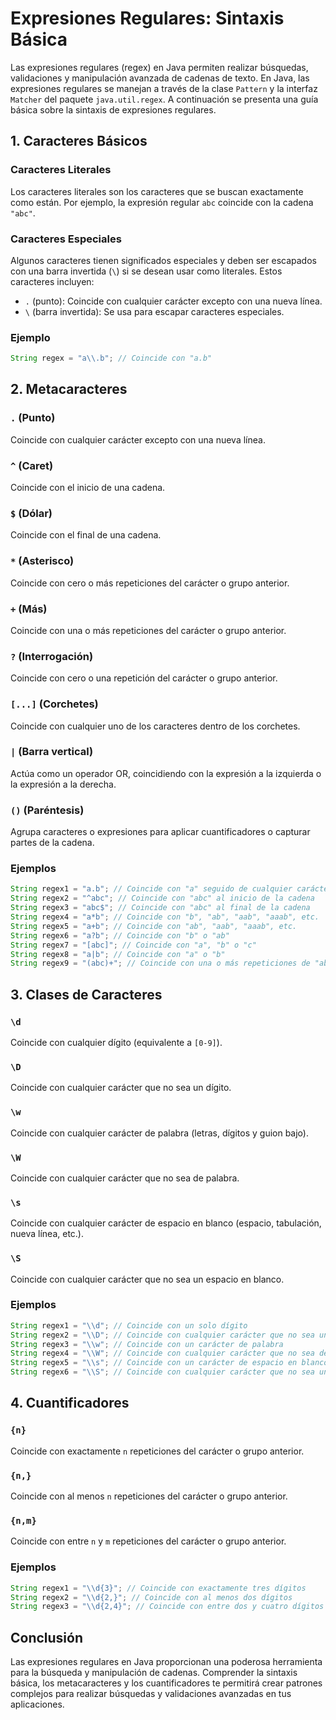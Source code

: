 # Expresiones Regulares: Sintaxis Básica

Las expresiones regulares (regex) en Java permiten realizar búsquedas, validaciones y manipulación avanzada de cadenas de texto. En Java, las expresiones regulares se manejan a través de la clase `Pattern` y la interfaz `Matcher` del paquete `java.util.regex`. A continuación se presenta una guía básica sobre la sintaxis de expresiones regulares.

## 1. Caracteres Básicos

### Caracteres Literales

Los caracteres literales son los caracteres que se buscan exactamente como están. Por ejemplo, la expresión regular `abc` coincide con la cadena `"abc"`.

### Caracteres Especiales

Algunos caracteres tienen significados especiales y deben ser escapados con una barra invertida (`\`) si se desean usar como literales. Estos caracteres incluyen:

- `.` (punto): Coincide con cualquier carácter excepto con una nueva línea.
- `\` (barra invertida): Se usa para escapar caracteres especiales.

### Ejemplo

```java
String regex = "a\\.b"; // Coincide con "a.b"
```

## 2. Metacaracteres

### `.` (Punto)

Coincide con cualquier carácter excepto con una nueva línea.

### `^` (Caret)

Coincide con el inicio de una cadena.

### `$` (Dólar)

Coincide con el final de una cadena.

### `*` (Asterisco)

Coincide con cero o más repeticiones del carácter o grupo anterior.

### `+` (Más)

Coincide con una o más repeticiones del carácter o grupo anterior.

### `?` (Interrogación)

Coincide con cero o una repetición del carácter o grupo anterior.

### `[...]` (Corchetes)

Coincide con cualquier uno de los caracteres dentro de los corchetes.

### `|` (Barra vertical)

Actúa como un operador OR, coincidiendo con la expresión a la izquierda o la expresión a la derecha.

### `()` (Paréntesis)

Agrupa caracteres o expresiones para aplicar cuantificadores o capturar partes de la cadena.

### Ejemplos

```java
String regex1 = "a.b"; // Coincide con "a" seguido de cualquier carácter seguido de "b"
String regex2 = "^abc"; // Coincide con "abc" al inicio de la cadena
String regex3 = "abc$"; // Coincide con "abc" al final de la cadena
String regex4 = "a*b"; // Coincide con "b", "ab", "aab", "aaab", etc.
String regex5 = "a+b"; // Coincide con "ab", "aab", "aaab", etc.
String regex6 = "a?b"; // Coincide con "b" o "ab"
String regex7 = "[abc]"; // Coincide con "a", "b" o "c"
String regex8 = "a|b"; // Coincide con "a" o "b"
String regex9 = "(abc)+"; // Coincide con una o más repeticiones de "abc"
```

## 3. Clases de Caracteres

### `\d`

Coincide con cualquier dígito (equivalente a `[0-9]`).

### `\D`

Coincide con cualquier carácter que no sea un dígito.

### `\w`

Coincide con cualquier carácter de palabra (letras, dígitos y guion bajo).

### `\W`

Coincide con cualquier carácter que no sea de palabra.

### `\s`

Coincide con cualquier carácter de espacio en blanco (espacio, tabulación, nueva línea, etc.).

### `\S`

Coincide con cualquier carácter que no sea un espacio en blanco.

### Ejemplos

```java
String regex1 = "\\d"; // Coincide con un solo dígito
String regex2 = "\\D"; // Coincide con cualquier carácter que no sea un dígito
String regex3 = "\\w"; // Coincide con un carácter de palabra
String regex4 = "\\W"; // Coincide con cualquier carácter que no sea de palabra
String regex5 = "\\s"; // Coincide con un carácter de espacio en blanco
String regex6 = "\\S"; // Coincide con cualquier carácter que no sea un espacio en blanco
```

## 4. Cuantificadores

### `{n}`

Coincide con exactamente `n` repeticiones del carácter o grupo anterior.

### `{n,}`

Coincide con al menos `n` repeticiones del carácter o grupo anterior.

### `{n,m}`

Coincide con entre `n` y `m` repeticiones del carácter o grupo anterior.

### Ejemplos

```java
String regex1 = "\\d{3}"; // Coincide con exactamente tres dígitos
String regex2 = "\\d{2,}"; // Coincide con al menos dos dígitos
String regex3 = "\\d{2,4}"; // Coincide con entre dos y cuatro dígitos
```

## Conclusión

Las expresiones regulares en Java proporcionan una poderosa herramienta para la búsqueda y manipulación de cadenas. Comprender la sintaxis básica, los metacaracteres y los cuantificadores te permitirá crear patrones complejos para realizar búsquedas y validaciones avanzadas en tus aplicaciones.
